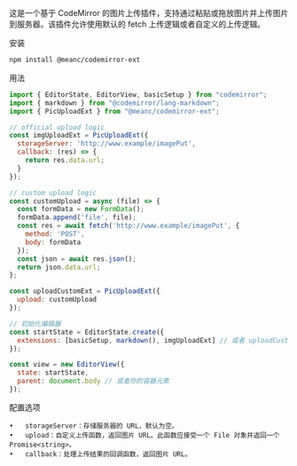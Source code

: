 这是一个基于 CodeMirror 的图片上传插件，支持通过粘贴或拖放图片并上传图片到服务器。该插件允许使用默认的 fetch 上传逻辑或者自定义的上传逻辑。

安装

```bash
npm install @meanc/codemirror-ext
```

用法

```javascript
import { EditorState, EditorView, basicSetup } from "codemirror";
import { markdown } from "@codemirror/lang-markdown";
import { PicUploadExt } from "@meanc/codemirror-ext";

// official upload logic
const imgUploadExt = PicUploadExt({
  storageServer: 'http://www.example/imagePut',
  callback: (res) => {
    return res.data.url;
  }
});

// custom upload logic
const customUpload = async (file) => {
  const formData = new FormData();
  formData.append('file', file);
  const res = await fetch('http://www.example/imagePut', {
    method: 'POST',
    body: formData
  });
  const json = await res.json();
  return json.data.url;
};

const uploadCustomExt = PicUploadExt({
  upload: customUpload
});

// 初始化编辑器
const startState = EditorState.create({
  extensions: [basicSetup, markdown(), imgUploadExt] // 或者 uploadCustomExt
});

const view = new EditorView({
  state: startState,
  parent: document.body // 或者你的容器元素
});
```

配置选项

	•	storageServer：存储服务器的 URL，默认为空。
	•	upload：自定义上传函数，返回图片 URL。此函数应接受一个 File 对象并返回一个 Promise<string>。
	•	callback：处理上传结果的回调函数，返回图片 URL。

